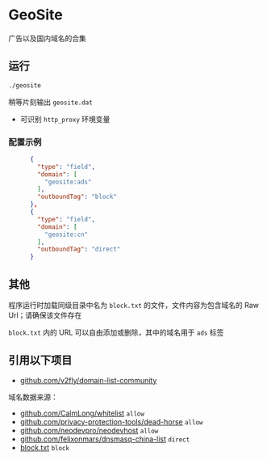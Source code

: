 # GeoSite

广告以及国内域名的合集

## 运行

```bash
./geosite
```

稍等片刻输出 `geosite.dat`

* 可识别 `http_proxy` 环境变量

### 配置示例

```json
      {
        "type": "field",
        "domain": [
          "geosite:ads"
        ],
        "outboundTag": "block"
      },
      {
        "type": "field",
        "domain": [
          "geosite:cn"
        ],
        "outboundTag": "direct"
      }
```

## 其他

程序运行时加载同级目录中名为 `block.txt` 的文件，文件内容为包含域名的 Raw Url；请确保该文件存在

`block.txt` 内的 URL 可以自由添加或删除，其中的域名用于 `ads` 标签

## 引用以下项目

* [github.com/v2fly/domain-list-community](https://github.com/v2fly/domain-list-community)

域名数据来源：

* [github.com/CalmLong/whitelist](https://github.com/CalmLong/whitelist) `allow`
* [github.com/privacy-protection-tools/dead-horse](https://github.com/privacy-protection-tools/dead-horse) `allow`
* [github.com/neodevpro/neodevhost](https://github.com/neodevpro/neodevhost) `allow`
* [github.com/felixonmars/dnsmasq-china-list](https://github.com/felixonmars/dnsmasq-china-list) `direct`
* [block.txt](block.txt) `block`

